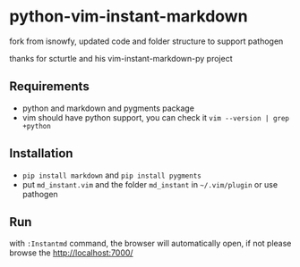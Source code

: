 # python-vim-instant-markdown
fork from isnowfy, updated code and folder structure to support pathogen

thanks for scturtle and his vim-instant-markdown-py project

## Requirements
* python and markdown and pygments package
* vim should have python support, you can check it `vim --version | grep +python`

## Installation
* `pip install markdown` and `pip install pygments`
* put `md_instant.vim` and the folder `md_instant` in `~/.vim/plugin` or use pathogen

## Run
with `:Instantmd` command, the browser will automatically open, if not please browse the <http://localhost:7000/>
